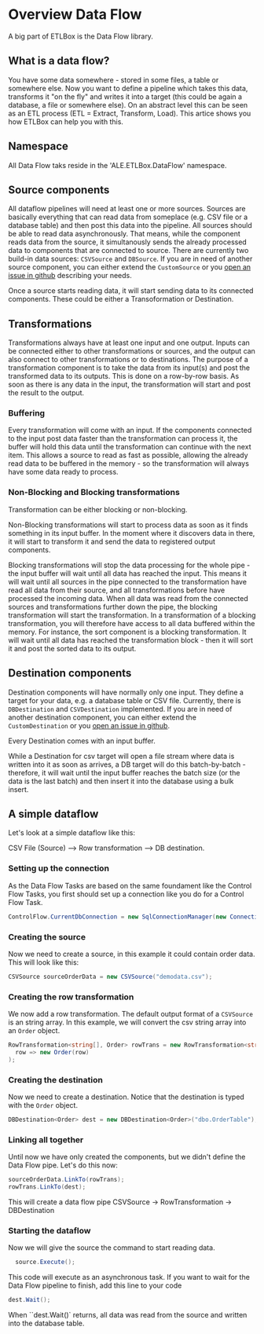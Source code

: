 ﻿# Overview Data Flow

A big part of ETLBox is the Data Flow library. 

## What is a data flow?

You have some data somewhere - stored in some files, a table or somewhere else. 
Now you want to define a pipeline which takes this data, transforms it "on the fly" and writes it into a target 
(this could be again a database, a file or somewhere else). 
On an abstract level this can be seen as an ETL process (ETL = Extract, Transform, Load).
This artice shows you how ETLBox can help you with this.

## Namespace

All Data Flow taks reside in the 'ALE.ETLBox.DataFlow' namespace.

## Source components

All dataflow pipelines will need at least one or more sources. Sources are basically everything that can read data from someplace 
(e.g. CSV file or a database table) and then post this data into the pipeline. All sources should be able to read data asynchronously. 
That means, while the component reads data from the source, it simultanously sends the already processed data to components that are connected to source.
There are currently two build-in data sources: `CSVSource` and `DBSource`. If you are in need of another source component, you can either extend the 
`CustomSource` or you [open an issue in github](https://github.com/roadrunnerlenny/etlbox/issues) describing your needs. 

Once a source starts reading data, it will start sending data to its connected components. These could be either a Transoformation or Destination.

## Transformations

Transformations always have at least one input and one output. Inputs can be connected either to other transformations or sources, and the output can also connect to other transformations
or to destinations. 
The purpose of a transformation component is to take the data from its input(s) and post the transformed data to its outputs. This is done on a row-by-row basis.
As soon as there is any data in the input, the transformation will start and post the result to the output. 

### Buffering

Every transformation will come with an input. If the components connected to the input post data faster than the transformation
can process it, the buffer will hold this data until the transformation can continue with the next item. This allows a source to read as fast as possible,
allowing the already read data to be buffered in the memory - so the transformation will always have some data ready to process.

### Non-Blocking and Blocking transformations

Transformation can be either blocking or non-blocking. 

Non-Blocking transformations will start to process data as soon as it finds something in its input buffer. 
In the moment where it discovers data in there, it will  start to transform it and send the data to registered output components. 

Blocking transformations will stop the data processing for the whole pipe - the input buffer will wait until all data has reached the input. This means it will wait until
all sources in the pipe connected to the transformation have read all data from their source, and all transformations before have processed the incoming data. 
When all data was read from the connected sources and transformations further down the pipe, the blocking transformation will start the transformation. In a transformation
of a blocking transformation, you will therefore have access to all data buffered within the memory. For instance, the sort component is a blocking transformation. 
It will wait until all data has reached the transformation block - then it will sort it and post the sorted data to its output. 

## Destination components 

Destination components will have normally only one input. They define a target for your data, e.g. a database table or CSV file. Currently, there is `DBDestination` 
and `CSVDestination` implemented. If you are in need of another destination component, you can either extend the `CustomDestination` or you [open an 
issue in github](https://github.com/roadrunnerlenny/etlbox/issues).

Every Destination comes with an input buffer. 

While a Destination for csv target will open a file stream where data is written into it as soon as arrives, a DB target will do this batch-by-batch - therefore, 
it will wait until the input buffer reaches the batch size (or the data is the last batch) and then insert it into the database using a bulk insert. 

## A simple dataflow

Let's look at a simple dataflow like this:

CSV File (Source) --> Row transformation --> DB destination.

### Setting up the connection

As the Data Flow Tasks are based on the same foundament like the Control Flow Tasks, you first should set up a connection like you do for
a Control Flow Task.

```C#
ControlFlow.CurrentDbConnection = new SqlConnectionManager(new ConnectionString("Data Source=.;Integrated Security=SSPI;"));
```

### Creating the source 

Now we need to create a source, in this example it could contain order data. This will look like this:

```C#
CSVSource sourceOrderData = new CSVSource("demodata.csv");
```

### Creating the row transformation

We now add a row transformation. The default output format of a `CSVSource` is an string array. In this example, we will convert the csv string array into an `Order` object.

```C#
RowTransformation<string[], Order> rowTrans = new RowTransformation<string[], Order>(
  row => new Order(row)
);    
```

### Creating the destination 

Now we need to create a destination. Notice that the destination is typed with the `Order` object.

```C#
DBDestination<Order> dest = new DBDestination<Order>("dbo.OrderTable");
```

### Linking all together

Until now we have only created the components, but we didn't define the Data Flow pipe. Let's do this now:

```C#
sourceOrderData.LinkTo(rowTrans);
rowTrans.LinkTo(dest);
```

This will create a data  flow pipe CSVSource -> RowTransformation -> DBDestination

### Starting the dataflow

Now we will give the source the command to start reading data. 

```C#
  source.Execute();
``` 

This code will execute as an asynchronous task. If you want to wait for the Data Flow pipeline to finish, add this line to your code

```C#
dest.Wait();
```

When ``dest.Wait()` returns, all data was read from the source and written into the database table. 





